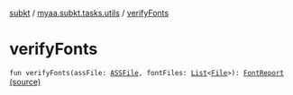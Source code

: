 [subkt](../index.md) / [myaa.subkt.tasks.utils](index.md) / [verifyFonts](./verify-fonts.md)

# verifyFonts

`fun verifyFonts(assFile: `[`ASSFile`](../myaa.subkt.ass/-a-s-s-file/index.md)`, fontFiles: `[`List`](https://kotlinlang.org/api/latest/jvm/stdlib/kotlin.collections/-list/index.html)`<`[`File`](https://docs.oracle.com/javase/9/docs/api/java/io/File.html)`>): `[`FontReport`](-font-report/index.md) [(source)](https://github.com/Myaamori/SubKt/blob/0.1.11/src/main/kotlin/myaa/subkt/tasks/utils/fontvalidator.kt#L316)